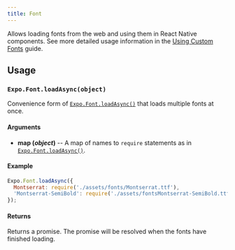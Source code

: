```yaml
---
title: Font
---
```


Allows loading fonts from the web and using them in React Native components. See more detailed usage information in the [Using Custom Fonts](../../guides/using-custom-fonts/#using-custom-fonts) guide.

## Usage

### `Expo.Font.loadAsync(object)`

Convenience form of [`Expo.Font.loadAsync()`](#expofontloadasync "Expo.Font.loadAsync") that loads multiple fonts at once.

#### Arguments

-   **map (_object_)** -- A map of names to `require` statements as in [`Expo.Font.loadAsync()`](#expofontloadasync "Expo.Font.loadAsync").

#### Example

```javascript
Expo.Font.loadAsync({
  Montserrat: require('./assets/fonts/Montserrat.ttf'),
  'Montserrat-SemiBold': require('./assets/fontsMontserrat-SemiBold.ttf'),
});
```

#### Returns

Returns a promise. The promise will be resolved when the fonts have finished loading.
